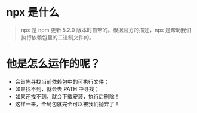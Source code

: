 
# npx 是什么
>npx 是 npm 更新 5.2.0 版本时自带的。根据官方的描述，npx 是帮助我们执行依赖包里的二进制文件的。

# 他是怎么运作的呢？
- 会首先寻找当前依赖包中的可执行文件；
- 如果找不到，就会去 PATH 中寻找；
- 如果还找不到，就会下载安装，执行后删除！
- 这样一来，全局包就完全可以被我们抛弃了！
